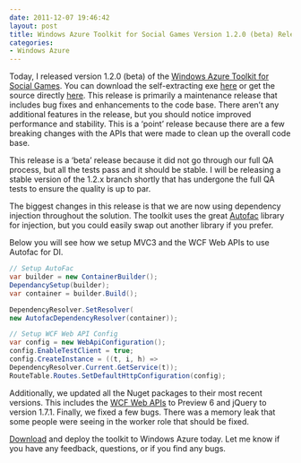 ```yaml
---
date: 2011-12-07 19:46:42
layout: post
title: Windows Azure Toolkit for Social Games Version 1.2.0 (beta) Released
categories:
- Windows Azure
---
```


Today, I released version 1.2.0 (beta) of the [Windows Azure Toolkit for Social Games](http://go.microsoft.com/fwlink/?LinkID=234210). You can download the self-extracting exe [here](http://go.microsoft.com/fwlink/?LinkID=234062) or get the source directly [here](http://go.microsoft.com/fwlink/?LinkID=234213). This release is primarily a maintenance release that includes bug fixes and enhancements to the code base. There aren’t any additional features in the release, but you should notice improved performance and stability. This is a ‘point’ release because there are a few breaking changes with the APIs that were made to clean up the overall code base.

This release is a ‘beta’ release because it did not go through our full QA process, but all the tests pass and it should be stable. I will be releasing a stable version of the 1.2.x branch shortly that has undergone the full QA tests to ensure the quality is up to par.

The biggest changes in this release is that we are now using dependency injection throughout the solution. The toolkit uses the great [Autofac](http://code.google.com/p/autofac/) library for injection, but you could easily swap out another library if you prefer.

Below you will see how we setup MVC3 and the WCF Web APIs to use Autofac for DI.

```cs
// Setup AutoFac
var builder = new ContainerBuilder();
DependancySetup(builder);
var container = builder.Build();

DependencyResolver.SetResolver(
new AutofacDependencyResolver(container));

// Setup WCF Web API Config
var config = new WebApiConfiguration();
config.EnableTestClient = true;
config.CreateInstance = ((t, i, h) =>
DependencyResolver.Current.GetService(t));
RouteTable.Routes.SetDefaultHttpConfiguration(config);
```

Additionally, we updated all the Nuget packages to their most recent versions. This includes the [WCF Web APIs](http://wcf.codeplex.com) to Preview 6 and jQuery to version 1.7.1. Finally, we fixed a few bugs. There was a memory leak that some people were seeing in the worker role that should be fixed.

[Download](http://go.microsoft.com/fwlink/?LinkID=234062) and deploy the toolkit to Windows Azure today. Let me know if you have any feedback, questions, or if you find any bugs.
